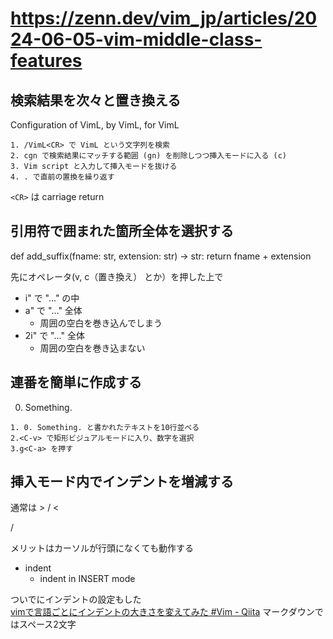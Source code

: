 # https://zenn.dev/vim_jp/articles/2024-06-05-vim-middle-class-features

## 検索結果を次々と置き換える
Configuration of VimL,
by VimL, for VimL

```
1. /VimL<CR> で VimL という文字列を検索
2. cgn で検索結果にマッチする範囲 (gn) を削除しつつ挿入モードに入る (c)
3. Vim script と入力して挿入モードを抜ける
4. . で直前の置換を繰り返す
```

`<CR>` は carriage return

## 引用符で囲まれた箇所全体を選択する

def add_suffix(fname: str, extension: str) -> str:
    return fname + extension


先にオペレータ(v, c（置き換え） とか）を押した上で  
- i" で "..." の中
- a" で "..." 全体
  - 周囲の空白を巻き込んでしまう
- 2i" で "..." 全体
  - 周囲の空白を巻き込まない

## 連番を簡単に作成する
0. Something.

```
1. 0. Something. と書かれたテキストを10行並べる
2.<C-v> で矩形ビジュアルモードに入り、数字を選択
3.g<C-a> を押す
```

## 挿入モード内でインデントを増減する
通常は > / <

<C-t> / <C-d>

メリットはカーソルが行頭になくても動作する

- indent
  - indent in INSERT mode

ついでにインデントの設定もした  
[vimで言語ごとにインデントの大きさを変えてみた #Vim - Qiita](https://qiita.com/daiki44/items/8da9d4f89bb295f1399d)
マークダウンではスペース2文字

